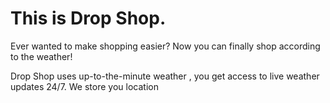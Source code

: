 # This is Drop Shop.

Ever wanted to make shopping easier? Now you can finally shop according to the weather!

Drop Shop uses up-to-the-minute weather , you get access to live weather updates 24/7. We store you location
